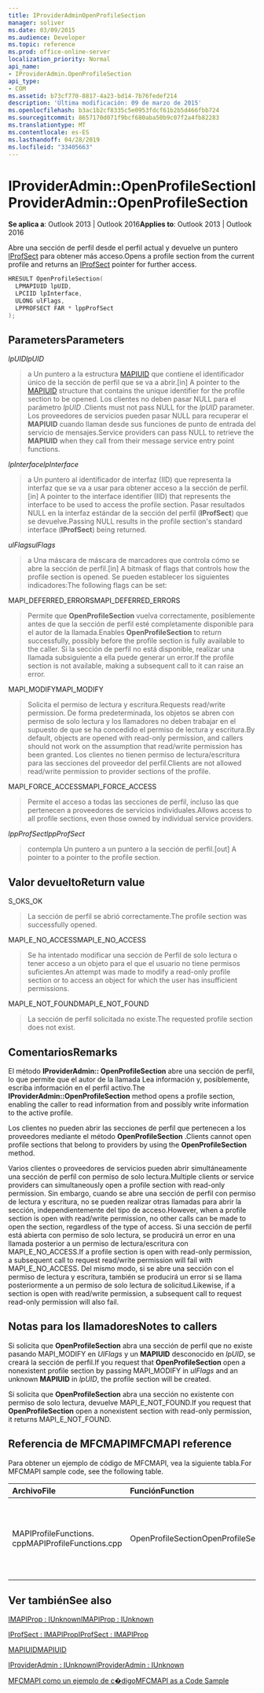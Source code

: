 ```yaml
---
title: IProviderAdminOpenProfileSection
manager: soliver
ms.date: 03/09/2015
ms.audience: Developer
ms.topic: reference
ms.prod: office-online-server
localization_priority: Normal
api_name:
- IProviderAdmin.OpenProfileSection
api_type:
- COM
ms.assetid: b73cf770-8817-4a23-bd14-7b76fedef214
description: 'Última modificación: 09 de marzo de 2015'
ms.openlocfilehash: b3ac1b2cf8335c5e0953fdcf61b2b5d466fbb724
ms.sourcegitcommit: 8657170d071f9bcf680aba50b9c07f2a4fb82283
ms.translationtype: MT
ms.contentlocale: es-ES
ms.lasthandoff: 04/28/2019
ms.locfileid: "33405663"
---
```

# <a name="iprovideradminopenprofilesection"></a><span data-ttu-id="67011-103">IProviderAdmin::OpenProfileSection</span><span class="sxs-lookup"><span data-stu-id="67011-103">IProviderAdmin::OpenProfileSection</span></span>

  
  
<span data-ttu-id="67011-104">**Se aplica a**: Outlook 2013 | Outlook 2016</span><span class="sxs-lookup"><span data-stu-id="67011-104">**Applies to**: Outlook 2013 | Outlook 2016</span></span> 
  
<span data-ttu-id="67011-105">Abre una sección de perfil desde el perfil actual y devuelve un puntero [IProfSect](iprofsectimapiprop.md) para obtener más acceso.</span><span class="sxs-lookup"><span data-stu-id="67011-105">Opens a profile section from the current profile and returns an [IProfSect](iprofsectimapiprop.md) pointer for further access.</span></span> 
  
```cpp
HRESULT OpenProfileSection(
  LPMAPIUID lpUID,
  LPCIID lpInterface,
  ULONG ulFlags,
  LPPROFSECT FAR * lppProfSect
);
```

## <a name="parameters"></a><span data-ttu-id="67011-106">Parameters</span><span class="sxs-lookup"><span data-stu-id="67011-106">Parameters</span></span>

 <span data-ttu-id="67011-107">_lpUID_</span><span class="sxs-lookup"><span data-stu-id="67011-107">_lpUID_</span></span>
  
> <span data-ttu-id="67011-108">a Un puntero a la estructura [MAPIUID](mapiuid.md) que contiene el identificador único de la sección de perfil que se va a abrir.</span><span class="sxs-lookup"><span data-stu-id="67011-108">[in] A pointer to the [MAPIUID](mapiuid.md) structure that contains the unique identifier for the profile section to be opened.</span></span> <span data-ttu-id="67011-109">Los clientes no deben pasar NULL para el parámetro _lpUID_ .</span><span class="sxs-lookup"><span data-stu-id="67011-109">Clients must not pass NULL for the  _lpUID_ parameter.</span></span> <span data-ttu-id="67011-110">Los proveedores de servicios pueden pasar NULL para recuperar el **MAPIUID** cuando llaman desde sus funciones de punto de entrada del servicio de mensajes.</span><span class="sxs-lookup"><span data-stu-id="67011-110">Service providers can pass NULL to retrieve the **MAPIUID** when they call from their message service entry point functions.</span></span> 
    
 <span data-ttu-id="67011-111">_lpInterface_</span><span class="sxs-lookup"><span data-stu-id="67011-111">_lpInterface_</span></span>
  
> <span data-ttu-id="67011-112">a Un puntero al identificador de interfaz (IID) que representa la interfaz que se va a usar para obtener acceso a la sección de perfil.</span><span class="sxs-lookup"><span data-stu-id="67011-112">[in] A pointer to the interface identifier (IID) that represents the interface to be used to access the profile section.</span></span> <span data-ttu-id="67011-113">Pasar resultados NULL en la interfaz estándar de la sección del perfil (**IProfSect**) que se devuelve.</span><span class="sxs-lookup"><span data-stu-id="67011-113">Passing NULL results in the profile section's standard interface (**IProfSect**) being returned.</span></span> 
    
 <span data-ttu-id="67011-114">_ulFlags_</span><span class="sxs-lookup"><span data-stu-id="67011-114">_ulFlags_</span></span>
  
> <span data-ttu-id="67011-115">a Una máscara de máscara de marcadores que controla cómo se abre la sección de perfil.</span><span class="sxs-lookup"><span data-stu-id="67011-115">[in] A bitmask of flags that controls how the profile section is opened.</span></span> <span data-ttu-id="67011-116">Se pueden establecer los siguientes indicadores:</span><span class="sxs-lookup"><span data-stu-id="67011-116">The following flags can be set:</span></span>
    
<span data-ttu-id="67011-117">MAPI_DEFERRED_ERRORS</span><span class="sxs-lookup"><span data-stu-id="67011-117">MAPI_DEFERRED_ERRORS</span></span> 
  
> <span data-ttu-id="67011-118">Permite que **OpenProfileSection** vuelva correctamente, posiblemente antes de que la sección de perfil esté completamente disponible para el autor de la llamada.</span><span class="sxs-lookup"><span data-stu-id="67011-118">Enables **OpenProfileSection** to return successfully, possibly before the profile section is fully available to the caller.</span></span> <span data-ttu-id="67011-119">Si la sección de perfil no está disponible, realizar una llamada subsiguiente a ella puede generar un error.</span><span class="sxs-lookup"><span data-stu-id="67011-119">If the profile section is not available, making a subsequent call to it can raise an error.</span></span> 
    
<span data-ttu-id="67011-120">MAPI_MODIFY</span><span class="sxs-lookup"><span data-stu-id="67011-120">MAPI_MODIFY</span></span> 
  
> <span data-ttu-id="67011-121">Solicita el permiso de lectura y escritura.</span><span class="sxs-lookup"><span data-stu-id="67011-121">Requests read/write permission.</span></span> <span data-ttu-id="67011-122">De forma predeterminada, los objetos se abren con permiso de solo lectura y los llamadores no deben trabajar en el supuesto de que se ha concedido el permiso de lectura y escritura.</span><span class="sxs-lookup"><span data-stu-id="67011-122">By default, objects are opened with read-only permission, and callers should not work on the assumption that read/write permission has been granted.</span></span> <span data-ttu-id="67011-123">Los clientes no tienen permiso de lectura/escritura para las secciones del proveedor del perfil.</span><span class="sxs-lookup"><span data-stu-id="67011-123">Clients are not allowed read/write permission to provider sections of the profile.</span></span>
    
<span data-ttu-id="67011-124">MAPI_FORCE_ACCESS</span><span class="sxs-lookup"><span data-stu-id="67011-124">MAPI_FORCE_ACCESS</span></span>
  
> <span data-ttu-id="67011-125">Permite el acceso a todas las secciones de perfil, incluso las que pertenecen a proveedores de servicios individuales.</span><span class="sxs-lookup"><span data-stu-id="67011-125">Allows access to all profile sections, even those owned by individual service providers.</span></span>
    
 <span data-ttu-id="67011-126">_lppProfSect_</span><span class="sxs-lookup"><span data-stu-id="67011-126">_lppProfSect_</span></span>
  
> <span data-ttu-id="67011-127">contempla Un puntero a un puntero a la sección de perfil.</span><span class="sxs-lookup"><span data-stu-id="67011-127">[out] A pointer to a pointer to the profile section.</span></span>
    
## <a name="return-value"></a><span data-ttu-id="67011-128">Valor devuelto</span><span class="sxs-lookup"><span data-stu-id="67011-128">Return value</span></span>

<span data-ttu-id="67011-129">S_OK</span><span class="sxs-lookup"><span data-stu-id="67011-129">S_OK</span></span> 
  
> <span data-ttu-id="67011-130">La sección de perfil se abrió correctamente.</span><span class="sxs-lookup"><span data-stu-id="67011-130">The profile section was successfully opened.</span></span>
    
<span data-ttu-id="67011-131">MAPI_E_NO_ACCESS</span><span class="sxs-lookup"><span data-stu-id="67011-131">MAPI_E_NO_ACCESS</span></span> 
  
> <span data-ttu-id="67011-132">Se ha intentado modificar una sección de Perfil de solo lectura o tener acceso a un objeto para el que el usuario no tiene permisos suficientes.</span><span class="sxs-lookup"><span data-stu-id="67011-132">An attempt was made to modify a read-only profile section or to access an object for which the user has insufficient permissions.</span></span>
    
<span data-ttu-id="67011-133">MAPI_E_NOT_FOUND</span><span class="sxs-lookup"><span data-stu-id="67011-133">MAPI_E_NOT_FOUND</span></span> 
  
> <span data-ttu-id="67011-134">La sección de perfil solicitada no existe.</span><span class="sxs-lookup"><span data-stu-id="67011-134">The requested profile section does not exist.</span></span>
    
## <a name="remarks"></a><span data-ttu-id="67011-135">Comentarios</span><span class="sxs-lookup"><span data-stu-id="67011-135">Remarks</span></span>

<span data-ttu-id="67011-136">El método **IProviderAdmin:: OpenProfileSection** abre una sección de perfil, lo que permite que el autor de la llamada Lea información y, posiblemente, escriba información en el perfil activo.</span><span class="sxs-lookup"><span data-stu-id="67011-136">The **IProviderAdmin::OpenProfileSection** method opens a profile section, enabling the caller to read information from and possibly write information to the active profile.</span></span> 
  
<span data-ttu-id="67011-137">Los clientes no pueden abrir las secciones de perfil que pertenecen a los proveedores mediante el método **OpenProfileSection** .</span><span class="sxs-lookup"><span data-stu-id="67011-137">Clients cannot open profile sections that belong to providers by using the **OpenProfileSection** method.</span></span> 
  
<span data-ttu-id="67011-138">Varios clientes o proveedores de servicios pueden abrir simultáneamente una sección de perfil con permiso de solo lectura.</span><span class="sxs-lookup"><span data-stu-id="67011-138">Multiple clients or service providers can simultaneously open a profile section with read-only permission.</span></span> <span data-ttu-id="67011-139">Sin embargo, cuando se abre una sección de perfil con permiso de lectura y escritura, no se pueden realizar otras llamadas para abrir la sección, independientemente del tipo de acceso.</span><span class="sxs-lookup"><span data-stu-id="67011-139">However, when a profile section is open with read/write permission, no other calls can be made to open the section, regardless of the type of access.</span></span> <span data-ttu-id="67011-140">Si una sección de perfil está abierta con permiso de solo lectura, se producirá un error en una llamada posterior a un permiso de lectura/escritura con MAPI_E_NO_ACCESS.</span><span class="sxs-lookup"><span data-stu-id="67011-140">If a profile section is open with read-only permission, a subsequent call to request read/write permission will fail with MAPI_E_NO_ACCESS.</span></span> <span data-ttu-id="67011-141">Del mismo modo, si se abre una sección con el permiso de lectura y escritura, también se producirá un error si se llama posteriormente a un permiso de solo lectura de solicitud.</span><span class="sxs-lookup"><span data-stu-id="67011-141">Likewise, if a section is open with read/write permission, a subsequent call to request read-only permission will also fail.</span></span> 
  
## <a name="notes-to-callers"></a><span data-ttu-id="67011-142">Notas para los llamadores</span><span class="sxs-lookup"><span data-stu-id="67011-142">Notes to callers</span></span>

<span data-ttu-id="67011-143">Si solicita que **OpenProfileSection** abra una sección de perfil que no existe pasando MAPI_MODIFY en _UlFlags_ y un **MAPIUID** desconocido en _lpUID_, se creará la sección de perfil.</span><span class="sxs-lookup"><span data-stu-id="67011-143">If you request that **OpenProfileSection** open a nonexistent profile section by passing MAPI_MODIFY in  _ulFlags_ and an unknown **MAPIUID** in  _lpUID_, the profile section will be created.</span></span> 
  
<span data-ttu-id="67011-144">Si solicita que **OpenProfileSection** abra una sección no existente con permiso de solo lectura, devuelve MAPI_E_NOT_FOUND.</span><span class="sxs-lookup"><span data-stu-id="67011-144">If you request that **OpenProfileSection** open a nonexistent section with read-only permission, it returns MAPI_E_NOT_FOUND.</span></span> 
  
## <a name="mfcmapi-reference"></a><span data-ttu-id="67011-145">Referencia de MFCMAPI</span><span class="sxs-lookup"><span data-stu-id="67011-145">MFCMAPI reference</span></span>

<span data-ttu-id="67011-146">Para obtener un ejemplo de código de MFCMAPI, vea la siguiente tabla.</span><span class="sxs-lookup"><span data-stu-id="67011-146">For MFCMAPI sample code, see the following table.</span></span>
  
|<span data-ttu-id="67011-147">**Archivo**</span><span class="sxs-lookup"><span data-stu-id="67011-147">**File**</span></span>|<span data-ttu-id="67011-148">**Función**</span><span class="sxs-lookup"><span data-stu-id="67011-148">**Function**</span></span>|<span data-ttu-id="67011-149">**Comentario**</span><span class="sxs-lookup"><span data-stu-id="67011-149">**Comment**</span></span>|
|:-----|:-----|:-----|
|<span data-ttu-id="67011-150">MAPIProfileFunctions. cpp</span><span class="sxs-lookup"><span data-stu-id="67011-150">MAPIProfileFunctions.cpp</span></span>  <br/> |<span data-ttu-id="67011-151">OpenProfileSection</span><span class="sxs-lookup"><span data-stu-id="67011-151">OpenProfileSection</span></span>  <br/> |<span data-ttu-id="67011-152">MFCMAPI usa el método **IProviderAdmin:: OpenProfileSection** para abrir una sección de perfil desde el perfil actual.</span><span class="sxs-lookup"><span data-stu-id="67011-152">MFCMAPI uses the **IProviderAdmin::OpenProfileSection** method to open a profile section from the current profile.</span></span>  <br/> |
   
## <a name="see-also"></a><span data-ttu-id="67011-153">Ver también</span><span class="sxs-lookup"><span data-stu-id="67011-153">See also</span></span>



[<span data-ttu-id="67011-154">IMAPIProp : IUnknown</span><span class="sxs-lookup"><span data-stu-id="67011-154">IMAPIProp : IUnknown</span></span>](imapipropiunknown.md)
  
[<span data-ttu-id="67011-155">IProfSect : IMAPIProp</span><span class="sxs-lookup"><span data-stu-id="67011-155">IProfSect : IMAPIProp</span></span>](iprofsectimapiprop.md)
  
[<span data-ttu-id="67011-156">MAPIUID</span><span class="sxs-lookup"><span data-stu-id="67011-156">MAPIUID</span></span>](mapiuid.md)
  
[<span data-ttu-id="67011-157">IProviderAdmin : IUnknown</span><span class="sxs-lookup"><span data-stu-id="67011-157">IProviderAdmin : IUnknown</span></span>](iprovideradminiunknown.md)


[<span data-ttu-id="67011-158">MFCMAPI como un ejemplo de c�digo</span><span class="sxs-lookup"><span data-stu-id="67011-158">MFCMAPI as a Code Sample</span></span>](mfcmapi-as-a-code-sample.md)

